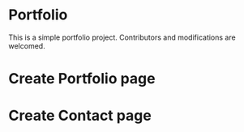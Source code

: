 # Portfolio
This is a simple portfolio project. Contributors and modifications are welcomed. 
# Create Portfolio page
# Create Contact page
<!-- My Portfolio -->
<!-- Add brown  line  to navbar heading -->
<!-- Add Image to body -->
<!-- create footer -->